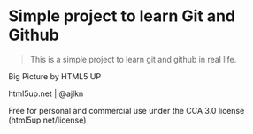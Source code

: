 # Simple project to learn Git and Github

> This is a simple project to learn git and github in real life.

Big Picture by HTML5 UP

html5up.net | @ajlkn

Free for personal and commercial use under the CCA 3.0 license (html5up.net/license)
